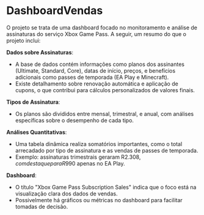 # DashboardVendas

O projeto se trata de uma dashboard focado no monitoramento e análise de assinaturas do serviço Xbox Game Pass. A seguir, um resumo do que o projeto inclui:

**Dados sobre Assinaturas**:
   - A base de dados contém informações como planos dos assinantes (Ultimate, Standard, Core), datas de início, preços, e benefícios adicionais como passes de temporada (EA Play e Minecraft).
   - Existe detalhamento sobre renovação automática e aplicação de cupons, o que contribui para cálculos personalizados de valores finais.

**Tipos de Assinatura**:
   - Os planos são divididos entre mensal, trimestral, e anual, com análises específicas sobre o desempenho de cada tipo.

**Análises Quantitativas**:
   - Uma tabela dinâmica realiza somatórios importantes, como o total arrecadado por tipo de assinatura e as vendas de passes de temporada.
   - Exemplo: assinaturas trimestrais geraram R$2.308, com destaque para R$990 apenas no EA Play.

**Dashboard**:
   - O título "Xbox Game Pass Subscription Sales" indica que o foco está na visualização clara dos dados de vendas.
   - Possivelmente há gráficos ou métricas no dashboard para facilitar tomadas de decisão.

